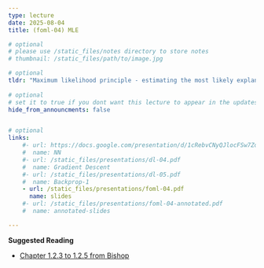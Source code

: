 ```yaml
---
type: lecture
date: 2025-08-04
title: (foml-04) MLE

# optional
# please use /static_files/notes directory to store notes
# thumbnail: /static_files/path/to/image.jpg

# optional
tldr: "Maximum likelihood principle - estimating the most likely explanation of the data."
  
# optional
# set it to true if you dont want this lecture to appear in the updates section
hide_from_announcments: false


# optional
links: 
    #- url: https://docs.google.com/presentation/d/1cRebvCNyQJlocFSw7ZdAgM7NPZMNd49_6jfU4V1Vgj4/edit?usp=sharing
    #  name: NN
    #- url: /static_files/presentations/dl-04.pdf
    #  name: Gradient Descent
    #- url: /static_files/presentations/dl-05.pdf
    #  name: Backprop-1
    - url: /static_files/presentations/foml-04.pdf
      name: slides
    #- url: /static_files/presentations/foml-04-annotated.pdf
    #  name: annotated-slides

---
```


**Suggested Reading**
- [Chapter 1.2.3 to 1.2.5 from Bishop](https://www.microsoft.com/en-us/research/uploads/prod/2006/01/Bishop-Pattern-Recognition-and-Machine-Learning-2006.pdf)
